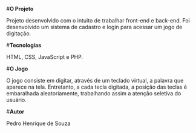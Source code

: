 #**O Projeto**

Projeto desenvolvido com o intuito de trabalhar front-end e back-end. Foi desenvolvido um sistema de cadastro e login para acessar um jogo de digitação.

#**Tecnologias**

HTML, CSS, JavaScript e PHP.

#**O Jogo**

O jogo consiste em digitar, através de um teclado virtual, a palavra que aparece na tela. Entretanto, a cada tecla digitada, a posição das teclas é embaralhada aleatoriamente, trabalhando assim a atenção seletiva do usuário.

#**Autor**

Pedro Henrique de Souza
